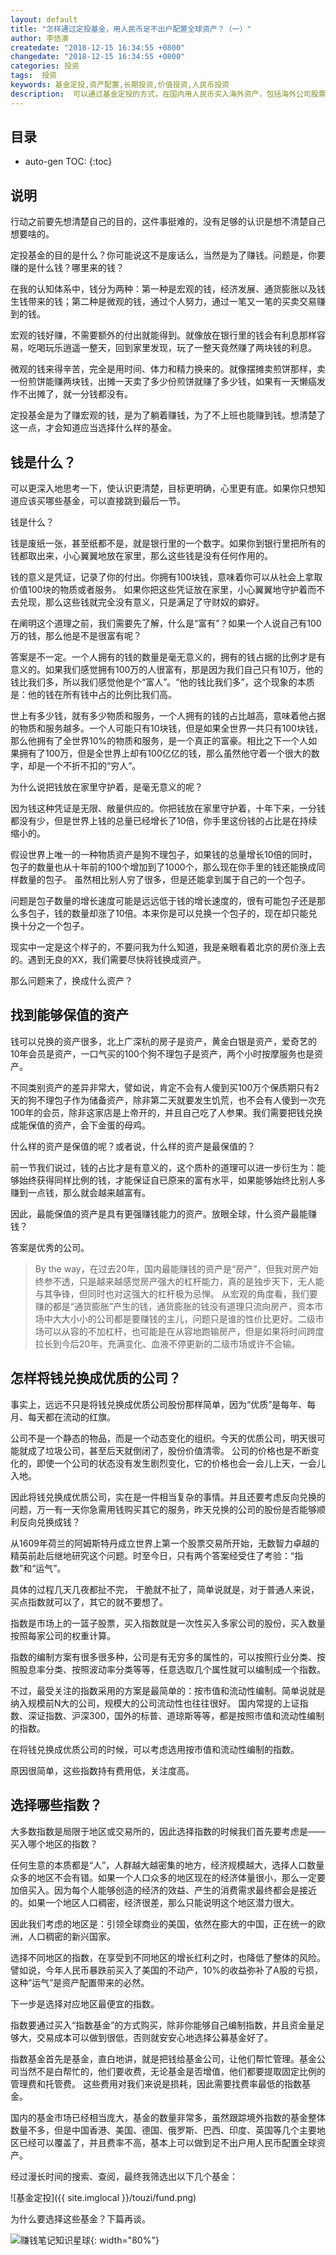 ```yaml
---
layout: default
title: "怎样通过定投基金，用人民币足不出户配置全球资产？（一）"
author: 李佶澳
createdate: "2018-12-15 16:34:55 +0800"
changedate: "2018-12-15 16:34:55 +0800"
categories: 投资
tags:  投资
keywords: 基金定投,资产配置,长期投资,价值投资,人民币投资
description:  可以通过基金定投的方式，在国内用人民币买入海外资产，包括海外公司股票、不动产
---
```


## 目录
* auto-gen TOC:
{:toc}

## 说明

行动之前要先想清楚自己的目的，这件事挺难的，没有足够的认识是想不清楚自己想要啥的。

定投基金的目的是什么？你可能说这不是废话么，当然是为了赚钱。问题是，你要赚的是什么钱？哪里来的钱？

在我的认知体系中，钱分为两种：第一种是宏观的钱，经济发展、通货膨胀以及钱生钱带来的钱；第二种是微观的钱，通过个人努力，通过一笔又一笔的买卖交易赚到的钱。

宏观的钱好赚，不需要额外的付出就能得到。就像放在银行里的钱会有利息那样容易，吃喝玩乐逍遥一整天，回到家里发现，玩了一整天竟然赚了两块钱的利息。

微观的钱来得辛苦，完全是用时间、体力和精力换来的。就像摆摊卖煎饼那样，卖一份煎饼能赚两块钱，出摊一天卖了多少份煎饼就赚了多少钱，如果有一天懒癌发作不出摊了，就一分钱都没有。

定投基金是为了赚宏观的钱，是为了躺着赚钱，为了不上班也能赚到钱。想清楚了这一点，才会知道应当选择什么样的基金。

## 钱是什么？

可以更深入地思考一下，使认识更清楚，目标更明确，心里更有底。如果你只想知道应该买哪些基金，可以直接跳到最后一节。

钱是什么？

钱是废纸一张，甚至纸都不是，就是银行里的一个数字。如果你到银行里把所有的钱都取出来，小心翼翼地放在家里，那么这些钱是没有任何作用的。

钱的意义是凭证，记录了你的付出。你拥有100块钱，意味着你可以从社会上拿取价值100块的物质或者服务。
如果你把这些凭证放在家里，小心翼翼地守护着而不去兑现，那么这些钱就完全没有意义，只是满足了守财奴的癖好。

在阐明这个道理之前，我们需要先了解，什么是“富有”？如果一个人说自己有100万的钱，那么他是不是很富有呢？

答案是不一定。一个人拥有的钱的数量是毫无意义的，拥有的钱占据的比例才是有意义的。如果我们感觉拥有100万的人很富有，那是因为我们自己只有10万，他的钱比我们多，所以我们感觉他是个“富人”。“他的钱比我们多”，这个现象的本质是：他的钱在所有钱中占的比例比我们高。

世上有多少钱，就有多少物质和服务，一个人拥有的钱的占比越高，意味着他占据的物质和服务越多。一个人可能只有10块钱，但是如果全世界一共只有100块钱，那么他拥有了全世界10%的物质和服务，是一个真正的富豪。相比之下一个人如果拥有了100万，但是全世界上却有100亿亿的钱，那么虽然他守着一个很大的数字，却是一个不折不扣的“穷人”。

为什么说把钱放在家里守护着，是毫无意义的呢？

因为钱这种凭证是无限、敞量供应的。你把钱放在家里守护着，十年下来，一分钱都没有少，但是世界上钱的总量已经增长了10倍，你手里这份钱的占比是在持续缩小的。

假设世界上唯一的一种物质资产是狗不理包子，如果钱的总量增长10倍的同时，包子的数量也从十年前的100个增加到了1000个，那么现在你手里的钱还能换成同样数量的包子。
虽然相比别人穷了很多，但是还能拿到属于自己的一个包子。

问题是包子数量的增长速度可能是远远低于钱的增长速度的，很有可能包子还是那么多包子，钱的数量却涨了10倍。本来你是可以兑换一个包子的，现在却只能兑换十分之一个包子。

现实中一定是这个样子的，不要问我为什么知道，我是亲眼看着北京的房价涨上去的。遇到无良的XX，我们需要尽快将钱换成资产。

那么问题来了，换成什么资产？

## 找到能够保值的资产

钱可以兑换的资产很多，北上广深杭的房子是资产，黄金白银是资产，爱奇艺的10年会员是资产，一口气买的100个狗不理包子是资产，两个小时按摩服务也是资产。

不同类别资产的差异非常大，譬如说，肯定不会有人傻到买100万个保质期只有2天的狗不理包子作为储备资产，除非第二天就要发生饥荒，也不会有人傻到一次充100年的会员，除非这家店是上帝开的，并且自己吃了人参果。我们需要把钱兑换成能保值的资产，会下金蛋的母鸡。

什么样的资产是保值的呢？或者说，什么样的资产是最保值的？

前一节我们说过，钱的占比才是有意义的，这个质朴的道理可以进一步衍生为：能够始终获得同样比例的钱，才能保证自已原来的富有水平，如果能够始终比别人多赚到一点钱，那么就会越来越富有。

因此，最能保值的资产是具有更强赚钱能力的资产。放眼全球，什么资产最能赚钱？

答案是优秀的公司。

>By the way，在过去20年，国内最能赚钱的资产是“房产”，但我对房产始终参不透，只是越来越感觉房产强大的杠杆能力，真的是独步天下，无人能与其争锋，但同时也对这强大的杠杆极为忌惮。
>从宏观的角度看，我们要赚的都是“通货膨胀”产生的钱，通货膨胀的钱没有道理只流向房产，资本市场中大大小小的公司都是要赚钱的主儿，问题只是谁的性价比更好。二级市场可以从容的不加杠杆，也可能是在从容地跑输房产，但是如果将时间跨度拉长到今后20年，充满变化、血液不停更新的二级市场或许不会输。

## 怎样将钱兑换成优质的公司？

事实上，远远不只是将钱兑换成优质公司股份那样简单，因为“优质”是每年、每月、每天都在流动的红旗。

公司不是一个静态的物品，而是一个动态变化的组织。今天的优质公司，明天很可能就成了垃圾公司，甚至后天就倒闭了，股份价值清零。
公司的价格也是不断变化的，即使一个公司的状态没有发生剧烈变化，它的价格也会一会儿上天，一会儿入地。

因此将钱兑换成优质公司，实在是一件相当复杂的事情。并且还要考虑反向兑换的问题，万一有一天你急需用钱购买其它的服务，昨天兑换的公司的股份是否能够顺利反向兑换成钱？

从1609年荷兰的阿姆斯特丹成立世界上第一个股票交易所开始，无数智力卓越的精英前赴后继地研究这个问题。时至今日，只有两个答案经受住了考验：“指数”和“运气”。

具体的过程几天几夜都扯不完， 干脆就不扯了，简单说就是，对于普通人来说，买点指数就可以了，其它的就不要想了。

指数是市场上的一篮子股票，买入指数就是一次性买入多家公司的股份，买入数量按照每家公司的权重计算。

指数的编制方案有很多很多种，公司是有无穷多的属性的，可以按照行业分类、按照股息率分类、按照波动率分类等等，任意选取几个属性就可以编制成一个指数。

不过，最受关注的指数采用的方案是最简单的：按市值和流动性编制。简单说就是纳入规模前N大的公司，规模大的公司流动性也往往很好。
国内常提的上证指数、深证指数、沪深300，国外的标普、道琼斯等等，都是按照市值和流动性编制的指数。

在将钱兑换成优质公司的时候，可以考虑选用按市值和流动性编制的指数。

原因很简单，这些指数持有费用低，关注度高。

## 选择哪些指数？

大多数指数是局限于地区或交易所的，因此选择指数的时候我们首先要考虑是——买入哪个地区的指数？

任何生意的本质都是“人”，人群越大越密集的地方，经济规模越大，选择人口数量众多的地区不会有错。如果一个人口众多的地区现在的经济体量很小，那么一定要加倍买入。因为每个人能够创造的经济的效益、产生的消费需求最终都会是接近的。如果一个地区人口稠密，经济很差，那么只能说明这个地区潜力很大。

因此我们考虑的地区是：引领全球商业的美国，依然在膨大的中国，正在统一的欧洲，人口稠密的新兴国家。

选择不同地区的指数，在享受到不同地区的增长红利之时，也降低了整体的风险。譬如说，今年人民币暴跌前买入了美国的不动产，10%的收益弥补了A股的亏损，这种“运气”是资产配置带来的必然。

下一步是选择对应地区最便宜的指数。

指数要通过买入“指数基金”的方式购买，除非你能够自己编制指数，并且资金量足够大，交易成本可以做到很低，否则就安安心地选择公募基金好了。

指数基金首先是基金，直白地讲，就是把钱给基金公司，让他们帮忙管理。基金公司当然不是白帮忙的，他们要收费，无论基金是否增值，他们都要提取固定比例的管理费和托管费。
这些费用对我们来说是损耗，因此需要找费率最低的指数基金。

国内的基金市场已经相当庞大，基金的数量非常多，虽然跟踪境外指数的基金整体数量不多，但是中国香港、美国、德国、俄罗斯、巴西、印度、英国等几个主要地区已经可以覆盖了，并且费率不高，基本上可以做到足不出户用人民币配置全球资产。

经过漫长时间的搜索、查阅，最终我筛选出以下几个基金：

![基金定投]({{ site.imglocal }}/touzi/fund.png)

为什么要选择这些基金？下篇再谈。

![赚钱笔记知识星球](https://www.lijiaocn.com/img/xiaomiquan-money.jpeg){: width="80%"}
